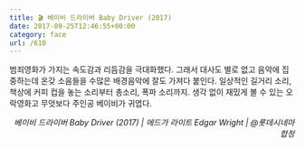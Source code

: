 ```yaml
---
title: 🎬 베이비 드라이버 Baby Driver (2017)
date: 2017-09-25T12:46:55+00:00
category: face
url: /610
---
```


범죄영화가 가지는 속도감과 리듬감을 극대화했다. 그래서 대사도 별로 없고 음악에 집중하는데 온갖 소음들을 수많은 배경음악에 잘도 가져다 붙인다. 일상적인 길거리 소리, 책상에 커피 컵을 놓는 소리부터 총소리, 폭파 소리까지. 생각 없이 재밌게 볼 수 있는 오락영화고 무엇보다 주인공 베이비가 귀엽다.

<p style="text-align:right">
  <em>베이비 드라이버 Baby Driver (2017) |&nbsp;</em><em>에드가 라이트 Edgar Wright | @롯데시네마합정</em>
</p>